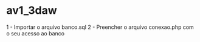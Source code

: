 # av1_3daw

1 - Importar o arquivo banco.sql
2 - Preencher o arquivo conexao.php com o seu acesso ao banco
